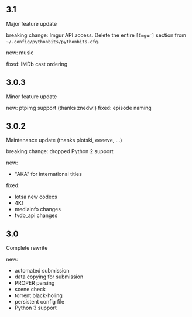 ## 3.1

Major feature update

breaking change: Imgur API access. Delete the entire `[Imgur]` section from `~/.config/pythonbits/pythonbits.cfg`.

new: music

fixed: IMDb cast ordering

## 3.0.3

Minor feature update

new: ptpimg support (thanks znedw!)
fixed: episode naming

## 3.0.2

Maintenance update (thanks plotski, eeeeve, ...)

breaking change: dropped Python 2 support

new:
 - "AKA" for international titles

fixed:
 - lotsa new codecs
 - 4K!
 - mediainfo changes
 - tvdb_api changes  

## 3.0

Complete rewrite

new: 
 - automated submission
 - data copying for submission  
 - PROPER parsing
 - scene check
 - torrent black-holing
 - persistent config file
 - Python 3 support
